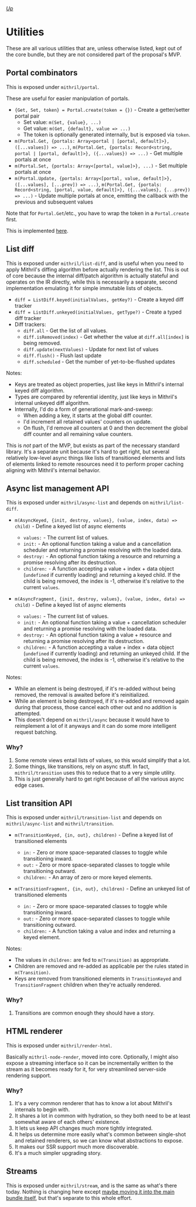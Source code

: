 [*Up*](./README.md)

# Utilities

These are all various utilities that are, unless otherwise listed, kept out of the core bundle, but they are not considered part of the proposal's MVP.

## Portal combinators

This is exposed under `mithril/portal`.

These are useful for easier manipulation of portals.

- `{Get, Set, token} = Portal.create(token = {})` - Create a getter/setter portal pair
	- Set value: `m(Set, {value}, ...)`
	- Get value: `m(Get, {default}, value => ...)`
    - The token is optionally generated internally, but is exposed via `token`.
- `m(Portal.Get, {portals: Array<portal | [portal, default]>}, ([...values]) => ...)`, `m(Portal.Get, {portals: Record<string, portal | [portal, default]>}, ({...values}) => ...)` - Get multiple portals at once
- `m(Portal.Set, {portals: Array<[portal, value]>}, ...)` - Set multiple portals at once
- `m(Portal.Update, {portals: Array<[portal, value, default]>}, ([...values], [...prev]) => ...)`, `m(Portal.Get, {portals: Record<string, [portal, value, default]>}, ({...values}, {...prev}) => ...)` - Update multiple portals at once, emitting the callback with the previous and subsequent values

Note that for `Portal.Get`/etc., you have to wrap the token in a `Portal.create` first.

This is implemented [here](https://github.com/isiahmeadows/mithril.js/blob/v3-redesign/src/portal.mjs).

## List diff

This is exposed under `mithril/list-diff`, and is useful when you need to apply Mithril's diffing algorithm before actually rendering the list. This is out of core because the internal diff/patch algorithm is actually stateful and operates on the IR directly, while this is necessarily a separate, second implementation emulating it for simple immutable lists of objects.

- `diff = ListDiff.keyed(initialValues, getKey?)` - Create a keyed diff tracker
- `diff = ListDiff.unkeyed(initialValues, getType?)` - Create a typed diff tracker
- Diff trackers:
    - `diff.all` - Get the list of all values.
    - `diff.isRemoved(index)` - Get whether the value at `diff.all[index]` is being removed.
    - `diff.update(nextValues)` - Update for next list of values
    - `diff.flush()` - Flush last update
    - `diff.scheduled` - Get the number of yet-to-be-flushed updates

Notes:

- Keys are treated as object properties, just like keys in Mithril's internal keyed diff algorithm.
- Types are compared by referential identity, just like keys in Mithril's internal unkeyed diff algorithm.
- Internally, I'd do a form of generational mark-and-sweep:
    - When adding a key, it starts at the global diff counter.
    - I'd increment all retained values' counters on update.
    - On flush, I'd remove all counters at 0 and then decrement the global diff counter and all remaining value counters.

This is *not* part of the MVP, but exists as part of the necessary standard library. It's a separate unit because it's hard to get right, but several relatively low-level async things like lists of transitioned elements and lists of elements linked to remote resources need it to perform proper caching aligning with Mithril's internal behavior.

## Async list management API

This is exposed under `mithril/async-list` and depends on `mithril/list-diff`.

- `m(AsyncKeyed, {init, destroy, values}, (value, index, data) => child)` - Define a keyed list of async elements
    - `values:` - The current list of values.
    - `init:` - An optional function taking a value and a cancellation scheduler and returning a promise resolving with the loaded data.
    - `destroy:` - An optional function taking a resource and returning a promise resolving after its destruction.
    - `children:` - A function accepting a value + index + data object (`undefined` if currently loading) and returning a keyed child. If the child is being removed, the index is -1, otherwise it's relative to the current `values`.

- `m(AsyncFragment, {init, destroy, values}, (value, index, data) => child)` - Define a keyed list of async elements
    - `values:` - The current list of values.
    - `init:` - An optional function taking a value + cancellation scheduler and returning a promise resolving with the loaded data.
    - `destroy:` - An optional function taking a value + resource and returning a promise resolving after its destruction.
    - `children:` - A function accepting a value + index + data object (`undefined` if currently loading) and returning an unkeyed child. If the child is being removed, the index is -1, otherwise it's relative to the current `values`.

Notes:

- While an element is being destroyed, if it's re-added without being removed, the removal is awaited before it's reinitialized.
- While an element is being destroyed, if it's re-added and removed again during that process, those cancel each other out and no addition is attempted.
- This doesn't depend on `mithril/async` because it would have to reimplement a lot of it anyways and it can do some more intelligent request batching.

### Why?

1. Some remote views entail lists of values, so this would simplify that a lot.
1. Some things, like transitions, rely on async stuff. In fact, `mithril/transition` uses this to reduce that to a very simple utility.
1. This is just generally hard to get right because of all the various async edge cases.

## List transition API

This is exposed under `mithril/transition-list` and depends on `mithril/async-list` and `mithril/transition`.

- `m(TransitionKeyed, {in, out}, children)` - Define a keyed list of transitioned elements
    - `in:` - Zero or more space-separated classes to toggle while transitioning inward.
    - `out:` - Zero or more space-separated classes to toggle while transitioning outward.
    - `children:` - An array of zero or more keyed elements.

- `m(TransitionFragment, {in, out}, children)` - Define an unkeyed list of transitioned elements
    - `in:` - Zero or more space-separated classes to toggle while transitioning inward.
    - `out:` - Zero or more space-separated classes to toggle while transitioning outward.
    - `children:` - A function taking a value and index and returning a keyed element.

Notes:

- The values in `children:` are fed to `m(Transition)` as appropriate.
- Children are removed and re-added as applicable per the rules stated in `m(Transition)`.
- Keys are removed from transitioned elements in `TransitionKeyed` and `TransitionFragment` children when they're actually rendered.

### Why?

1. Transitions are common enough they should have a story.

## HTML renderer

This is exposed under `mithril/render-html`.

Basically `mithril-node-render`, moved into core. Optionally, I might also expose a streaming interface so it can be incrementally written to the stream as it becomes ready for it, for very streamlined server-side rendering support.

### Why?

1. It's a very common renderer that has to know a lot about Mithril's internals to begin with.
1. It shares a lot in common with hydration, so they both need to be at least somewhat aware of each others' existence.
1. It lets us keep API changes much more tightly integrated.
1. It helps us determine more easily what's common between single-shot and retained renderers, so we can know what abstractions to expose.
1. It makes our SSR support much more discoverable.
1. It's a much simpler upgrading story.

## Streams

This is exposed under `mithril/stream`, and is the same as what's there today. Nothing is changing here except [maybe moving it into the main bundle itself](https://github.com/MithrilJS/mithril.js/issues/2380), but that's separate to this whole effort.
